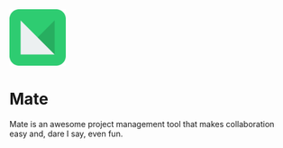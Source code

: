<img src="https://github.com/ziterz/mate/blob/master/client/src/assets/mate-logo.png" width="100" height="100">

# Mate
Mate is an awesome project management tool that makes collaboration easy and, dare I say, even fun.
